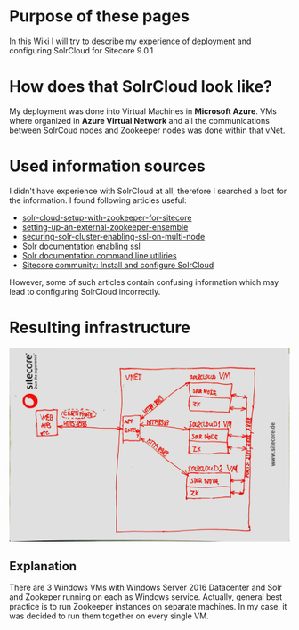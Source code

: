 # Purpose of these pages

In this Wiki I will try to describe my experience of deployment and configuring SolrCloud for Sitecore 9.0.1

# How does that SolrCloud look like?

My deployment was done into Virtual Machines in **Microsoft Azure**. VMs where organized in **Azure Virtual Network** and all the communications between SolrCoud nodes and Zookeeper nodes was done within that vNet.

# Used information sources
I didn't have experience with SolrCloud at all, therefore I searched a loot for the information. I found following articles useful:
* [solr-cloud-setup-with-zookeeper-for-sitecore](https://sitecorenuke.wordpress.com/2017/08/31/solr-cloud-setup-with-zookeeper-for-sitecore/)
* [setting-up-an-external-zookeeper-ensemble](https://lucene.apache.org/solr/guide/6_6/setting-up-an-external-zookeeper-ensemble.html)
* [securing-solr-cluster-enabling-ssl-on-multi-node](https://javadeveloperzone.com/solr/securing-solr-cluster-enabling-ssl-on-multi-node/)
* [Solr documentation enabling ssl](https://lucene.apache.org/solr/guide/6_6/enabling-ssl.html)
* [Solr documentation command line utiliries](https://lucene.apache.org/solr/guide/6_6/command-line-utilities.html)
* [Sitecore community: Install and configure SolrCloud](https://sitecore-community.github.io/docs/search/solr/Install-and-configure-SolrCloud/)

However, some of such articles contain confusing information which may lead to configuring SolrCloud incorrectly. 

# Resulting infrastructure

![sitecore solrcloud](/images/SolrCloud_infrastructure_http.jpg)

## Explanation

There are 3 Windows VMs with Windows Server 2016 Datacenter and Solr and Zookeper running on each as Windows service.
Actually, general best practice is to run Zookeeper instances on separate machines. In my case, it was decided to run them together on every single VM. 

